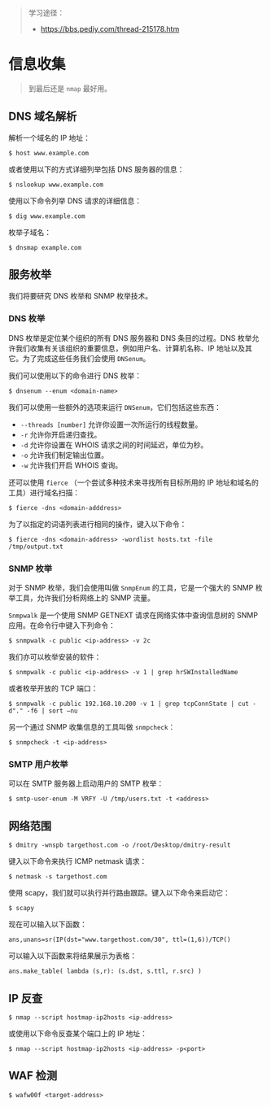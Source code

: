 > 学习途径：
>
> - https://bbs.pediy.com/thread-215178.htm

# 信息收集

> 到最后还是 `nmap` 最好用。

## DNS 域名解析

解析一个域名的 IP 地址：

```shell
$ host www.example.com
```

或者使用以下的方式详细列举包括 DNS 服务器的信息：

```shell
$ nslookup www.example.com
```

使用以下命令列举 DNS 请求的详细信息：

```shell
$ dig www.example.com
```

枚举子域名：

```shell
$ dnsmap example.com
```

## 服务枚举

我们将要研究 DNS 枚举和 SNMP 枚举技术。

### DNS 枚举

DNS 枚举是定位某个组织的所有 DNS 服务器和 DNS 条目的过程。DNS 枚举允许我们收集有关该组织的重要信息，例如用户名、计算机名称、IP 地址以及其它。为了完成这些任务我们会使用 `DNSenum`。

我们可以使用以下的命令进行 DNS 枚举：

```shell
$ dnsenum --enum <domain-name>
```

我们可以使用一些额外的选项来运行 `DNSenum`，它们包括这些东西：

- `--threads [number]` 允许你设置一次所运行的线程数量。
- `-r` 允许你开启递归查找。
- `-d` 允许你设置在 WHOIS 请求之间的时间延迟，单位为秒。
- `-o` 允许我们制定输出位置。
- `-w` 允许我们开启 WHOIS 查询。



还可以使用 `fierce` （一个尝试多种技术来寻找所有目标所用的 IP 地址和域名的工具）进行域名扫描：

```shell
$ fierce -dns <domain-adddress>
```

为了以指定的词语列表进行相同的操作，键入以下命令：

```shell
$ fierce -dns <domain-address> -wordlist hosts.txt -file /tmp/output.txt
```



### SNMP 枚举

对于 SNMP 枚举，我们会使用叫做 `SnmpEnum` 的工具，它是一个强大的 SNMP 枚举工具，允许我们分析网络上的 SNMP 流量。

`Snmpwalk` 是一个使用 SNMP GETNEXT 请求在网络实体中查询信息树的 SNMP 应用。在命令行中键入下列命令：

```shell
$ snmpwalk -c public <ip-address> -v 2c
```

我们亦可以枚举安装的软件：

```shell
$ snmpwalk -c public <ip-address> -v 1 | grep hrSWInstalledName
```

或者枚举开放的 TCP 端口：

```shell
$ snmpwalk -c public 192.168.10.200 -v 1 | grep tcpConnState | cut -d"." -f6 | sort –nu
```



另一个通过 SNMP 收集信息的工具叫做 `snmpcheck`：

```shell
$ snmpcheck -t <ip-address>
```



### SMTP 用户枚举

可以在 SMTP 服务器上启动用户的 SMTP 枚举：

```shell
$ smtp-user-enum -M VRFY -U /tmp/users.txt -t <address>
```



## 网络范围

```shell
$ dmitry -wnspb targethost.com -o /root/Desktop/dmitry-result
```

键入以下命令来执行 ICMP netmask 请求：

```shell
$ netmask -s targethost.com
```



使用 scapy，我们就可以执行并行路由跟踪。键入以下命令来启动它：

```shell
$ scapy
```

现在可以输入以下函数：

```
ans,unans=sr(IP(dst="www.targethost.com/30", ttl=(1,6))/TCP()
```

可以输入以下函数来将结果展示为表格：

```shell
ans.make_table( lambda (s,r): (s.dst, s.ttl, r.src) )
```



## IP 反查

```shell
$ nmap --script hostmap-ip2hosts <ip-address>
```

或使用以下命令反查某个端口上的 IP 地址：

```shell
$ nmap --script hostmap-ip2hosts <ip-address> -p<port>
```

## WAF 检测

```shell
$ wafw00f <target-address>
```

